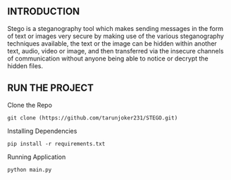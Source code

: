 ## INTRODUCTION

Stego is a steganography tool which makes sending messages in the form of text or images very secure by making use of the various steganography techniques available, the text or the image can be hidden within another text, audio, video or image, and then transferred via the insecure channels of communication without anyone being able to notice or decrypt the hidden files.

## RUN THE PROJECT

Clone the Repo

    git clone (https://github.com/tarunjoker231/STEGO.git)
    

Installing Dependencies

    pip install -r requirements.txt

Running Application

    python main.py
